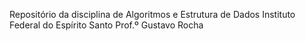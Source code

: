 Repositório da disciplina de Algoritmos e Estrutura de Dados
Instituto Federal do Espírito Santo
Prof.º Gustavo Rocha
